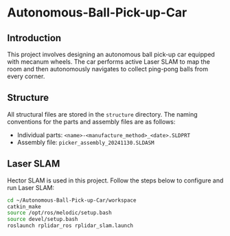 # Autonomous-Ball-Pick-up-Car

## Introduction

This project involves designing an autonomous ball pick-up car equipped with mecanum wheels. The car performs active Laser SLAM to map the room and then autonomously navigates to collect ping-pong balls from every corner.

## Structure 

All structural files are stored in the `structure` directory. The naming conventions for the parts and assembly files are as follows:

- Individual parts: `<name>-<manufacture_method>_<date>.SLDPRT`
- Assembly file: `picker_assembly_20241130.SLDASM`

## Laser SLAM

Hector SLAM is used in this project. Follow the steps below to configure and run Laser SLAM:

```bash
cd ~/Autonomous-Ball-Pick-up-Car/workspace
catkin_make
source /opt/ros/melodic/setup.bash
source devel/setup.bash
roslaunch rplidar_ros rplidar_slam.launch
```